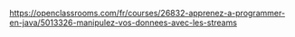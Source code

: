 https://openclassrooms.com/fr/courses/26832-apprenez-a-programmer-en-java/5013326-manipulez-vos-donnees-avec-les-streams